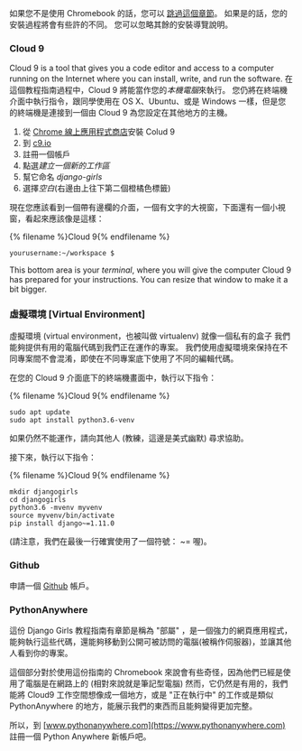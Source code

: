 如果您不是使用 Chromebook 的話，您可以 [跳過這個章節](http://tutorial.djangogirls.org/en/installation/#install-python)。 如果是的話，您的安裝過程將會有些許的不同。 您可以忽略其餘的安裝導覽說明。

### Cloud 9

Cloud 9 is a tool that gives you a code editor and access to a computer running on the Internet where you can install, write, and run the software. 在這個教程指南過程中，Cloud 9 將能當作您的*本機電腦*來執行。 您仍將在終端機介面中執行指令，跟同學使用在 OS X、Ubuntu、或是 Windows 一樣，但是您的終端機是連接到一個由 Cloud 9 為您設定在其他地方的主機。

1. 從 [Chrome 線上應用程式商店](https://chrome.google.com/webstore/detail/cloud9/nbdmccoknlfggadpfkmcpnamfnbkmkcp)安裝 Colud 9
2. 到 [c9.io](https://c9.io)
3. 註冊一個帳戶
4. 點選*建立一個新的工作區*
5. 幫它命名 *django-girls*
6. 選擇*空白*(右邊由上往下第二個橙橘色標籤)

現在您應該看到一個帶有邊欄的介面，一個有文字的大視窗，下面還有一個小視窗，看起來應該像是這樣：

{% filename %}Cloud 9{% endfilename %}

    yourusername:~/workspace $
    

This bottom area is your *terminal*, where you will give the computer Cloud 9 has prepared for your instructions. You can resize that window to make it a bit bigger.

### 虛擬環境 [Virtual Environment]

虛擬環境 (virtual environment，也被叫做 virtualenv) 就像一個私有的盒子 我們能夠提供有用的電腦代碼到我們正在運作的專案。 我們使用虛擬環境來保持在不同專案間不會混淆，即使在不同專案底下使用了不同的編輯代碼。

在您的 Cloud 9 介面底下的終端機畫面中，執行以下指令：

{% filename %}Cloud 9{% endfilename %}

    sudo apt update
    sudo apt install python3.6-venv
    

如果仍然不能運作，請向其他人 (教練，這邊是美式幽默) 尋求協助。

接下來，執行以下指令：

{% filename %}Cloud 9{% endfilename %}

    mkdir djangogirls
    cd djangogirls
    python3.6 -mvenv myvenv
    source myvenv/bin/activate
    pip install django~=1.11.0
    

(請注意，我們在最後一行確實使用了一個符號： ~= 喔)。

### Github

申請一個 [Github](https://github.com) 帳戶。

### PythonAnywhere

這份 Django Girls 教程指南有章節是稱為 "部屬" ，是一個強力的網頁應用程式，能夠執行這些代碼，還能夠移動到公開可被訪問的電腦(被稱作伺服器)，並讓其他人看到你的專案。

這個部分對於使用這份指南的 Chromebook 來說會有些奇怪，因為他們已經是使用了電腦是在網路上的 (相對來說就是筆記型電腦) 然而，它仍然是有用的，我們能將 Cloud9 工作空間想像成一個地方，或是 "正在執行中" 的工作或是類似 PythonAnywhere 的地方，能展示我們的東西而且能夠變得更加完整。

所以，到 [www.pythonanywhere.com](https://www.pythonanywhere.com) 註冊一個 Python Anywhere 新帳戶吧。